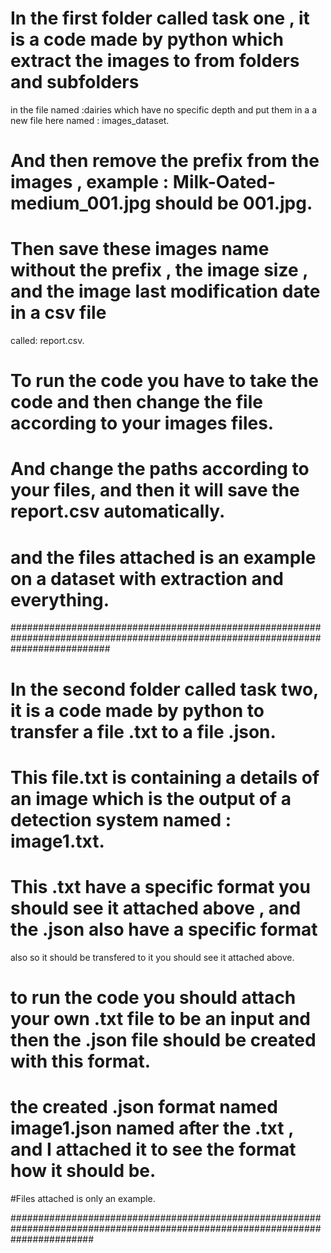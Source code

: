 # In the first folder called task one , it is a code made by python which extract the images to from folders and subfolders
  in the file named :dairies which have no specific depth and put them in a a new file here named : images_dataset.

# And then remove the prefix from the images , example : Milk-Oated-medium_001.jpg should be 001.jpg.
 
# Then save these images name without the prefix , the image size , and the image last modification date in a csv file
  called: report.csv.

# To run the code you have to take the code and then change the file according to your images files.

# And change the paths according to your files, and then it will save the report.csv automatically.

# and the files attached is an example on a dataset with extraction and everything.

##################################################################################################################################

# In the second folder called task two, it is a code made by python to transfer a file .txt to a file .json.

# This file.txt is containing a details of an image which is the output of a detection system named : image1.txt.

# This .txt have a specific format you should see it attached above , and the .json also have a specific format 
  also so it should be transfered to it you should see it attached above.

# to run the code you should attach your own .txt file to be an input and then the .json file should be created with this format.

# the created .json format named image1.json named after the .txt , and I attached it to see the format how it should be.

#Files attached is only an example.

###############################################################################################################################




